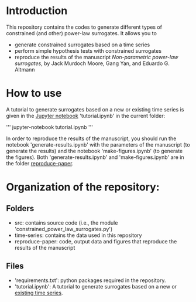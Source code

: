 # Introduction
This repository contains the codes to generate different types of constrained (and other) power-law surrogates. It allows you to

- generate constrained surrogates based on a time series
- perform simple hypothesis tests with constrained surrogates
- reproduce the results of the manuscript *Non-parametric power-law surrogates*, by Jack Murdoch Moore, Gang Yan, and Eduardo G. Altmann


# How to use


A tutorial to generate surrogates based on a new or existing time series is given in the [Jupyter notebook](https://jupyter.org/) 'tutorial.ipynb' in the current folder:

'''
jupyter-notebook tutorial.ipynb
'''

In order to reproduce the results of the manuscript, you should run the notebook 'generate-results.ipynb' with the parameters of the manuscript (to generate the results) and the notebook 'make-figures.ipynb' (to generate the figures). Both 'generate-results.ipynb' and 'make-figures.ipynb' are in the folder [reproduce-paper](https://github.com/JackMurdochMoore/power-law/tree/main/reproduce-paper).


# Organization of the repository:

## Folders

- src: contains source code (i.e., the module 'constrained_power_law_surrogates.py')
- time-series: contains the data used in this repository
- reproduce-paper: code, output data and figures that reproduce the results of the manuscript


## Files

- 'requirements.txt': python packages required in the repository.
- 'tutorial.ipynb': A tutorial to generate surrogates based on a new or [existing time series](https://github.com/JackMurdochMoore/power-law/tree/main/time-series).
